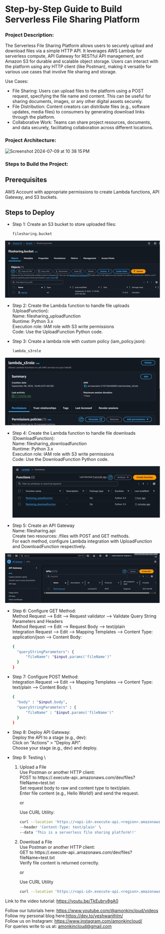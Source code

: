 # Step-by-Step Guide to Build Serverless File Sharing Platform

### Project Description:

The Serverless File Sharing Platform allows users to securely upload and download files via a simple HTTP API. It leverages AWS Lambda for serverless compute, API Gateway for RESTful API management, and Amazon S3 for durable and scalable object storage. Users can interact with the platform using any HTTP client (like Postman), making it versatile for various use cases that involve file sharing and storage.


Use Cases: 

* File Sharing: Users can upload files to the platform using a POST request, specifying the file name and content. This can be useful for sharing documents, images, or any other digital assets securely. 
* File Distribution: Content creators can distribute files (e.g., software updates, media files) to consumers by generating download links through the platform. 
* Collaborative Work: Teams can share project resources, documents, and data securely, facilitating collaboration across different locations.

### Project Architecture:

<img width="1132" alt="Screenshot 2024-07-09 at 10 38 15 PM" src="https://github.com/yeshwanthlm/Serverless-File-Sharing-Platform/assets/66474973/702f29d8-8eca-4d17-9842-e291ff945801">


### Steps to Build the Project:

## Prerequisites

 AWS Account with appropriate permissions to create Lambda functions, API Gateway, and S3 buckets.


## Steps to Deploy

* Step 1: Create an S3 bucket to store uploaded files:
  ```bash
  filesharing.bucket
  ```
 ![img](https://github.com/riyaj-2002/serverless-file-sharing/blob/e46852148d0960e2eb73612d4a20aef5c30c925d/Screenshot%202025-09-08%20180008.png)

  
* Step 2: Create the Lambda function to handle file uploads (UploadFunction): \
  Name: filesharing_uploadfunction \
  Runtime: Python 3.x \
  Execution role: IAM role with S3 write permissions \
  Code: Use the UploadFunction Python code.

* Step 3: Create a lambda role with custom policy (iam_policy.json):
   ```bash
  lambda_s3role
  ```
![img](https://github.com/riyaj-2002/serverless-file-sharing/blob/04222116f769473b34657ccd98c8a8620792163e/Screenshot%202025-09-08%20180129.png)


* Step 4: Create the Lambda function to handle file downloads (DownloadFunction): \
  Name: filesharing_downloadfunction \
  Runtime: Python 3.x \
  Execution role: IAM role with S3 write permissions \
  Code: Use the DownloadFunction Python code.

  ![img](https://github.com/riyaj-2002/serverless-file-sharing/blob/e46852148d0960e2eb73612d4a20aef5c30c925d/Screenshot%202025-09-08%20180030.png)
  
* Step 5: Create an API Gateway \
  Name: filesharing.api \
  Create two resources: /files with POST and GET methods. \
  For each method, configure Lambda integration with UploadFunction and DownloadFunction respectively. 

![img](https://github.com/riyaj-2002/serverless-file-sharing/blob/e46852148d0960e2eb73612d4a20aef5c30c925d/Screenshot%202025-09-08%20180333.png)

* Step 6: Configure GET Method: \
  Method Request --> Edit --> Request validator --> Validate Query String Parameters and Headers \
  Method Request --> Edit --> Request Body --> text/plain \
  Integration Request --> Edit --> Mapping Templates --> Content Type: application/json --> Content Body: 

  ```bash
  {
    "queryStringParameters": {
        "fileName": "$input.params('fileName')"
    }
  }
  ```
  
* Step 7: Configure POST Method: \
  Integration Request --> Edit --> Mapping Templates --> Content Type: text/plain --> Content Body: \

  ```bash
  {
    "body" : "$input.body",
    "queryStringParameters" : {
        "fileName" : "$input.params('fileName')"
    }
  }
  ```
  
* Step 8: Deploy API Gateway: \
  Deploy the API to a stage (e.g., dev): \
  Click on "Actions" > "Deploy API". \
  Choose your stage (e.g., dev) and deploy. 

* Step 9: Testing \
    1. Upload a File \
       Use Postman or another HTTP client: \
       POST to https://<api-id>.execute-api.<region>.amazonaws.com/dev/files?fileName=test.txt \
       Set request body to raw and content type to text/plain. \
       Enter file content (e.g., Hello World!) and send the request.

       or

       Use CURL Utility:
       ```bash
       curl --location 'https://<api-id>.execute-api.<region>.amazonaws.com/dev/files?fileName=test.txt' \
       --header 'Content-Type: text/plain' \
       --data 'This is a serverless file sharing platform!!'
       ```

    3. Download a File \
       Use Postman or another HTTP client: \
       GET to https://<api-id>.execute-api.<region>.amazonaws.com/dev/files?fileName=test.txt \
       Verify file content is returned correctly.

       or

       Use CURL Utility
       ```bash
       curl --location 'https://<api-id>.execute-api.<region>.amazonaws.com/dev/files?fileName=test.txt'
       ```
  

Link to the video tutorial: https://youtu.be/TkEubrv8gA0

Follow our tutorials here: https://www.youtube.com/@amonkincloud/videos \
Follow my personal blog here:https://dev.to/yeshwanthlm/ \
Follow us on Instagram: https://www.instagram.com/amonkincloud/ \
For queries write to us at: amonkincloud@gmail.com 
